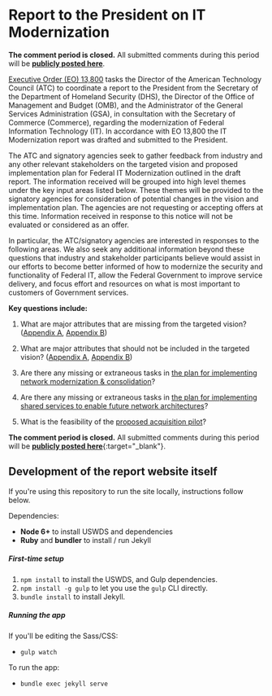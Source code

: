 # Report to the President on IT Modernization

**The comment period is closed.** All submitted comments during this period will be <a href="https://github.com/GSA/modernization/issues" target="_blank">**publicly posted here**</a>.

[Executive Order (EO) 13,800](https://www.whitehouse.gov/the-press-office/2017/05/11/presidential-executive-order-strengthening-cybersecurity-federal) tasks the Director of the American Technology Council (ATC) to coordinate a report to the President from the Secretary of the Department of Homeland Security (DHS), the Director of the Office of Management and Budget (OMB), and the Administrator of the General Services Administration (GSA), in consultation with the Secretary of Commerce (Commerce), regarding the modernization of Federal Information Technology (IT). In accordance with EO 13,800 the IT Modernization report was drafted and submitted to the President.

The ATC and signatory agencies seek to gather feedback from industry and any other relevant stakeholders on the targeted vision and proposed implementation plan for Federal IT Modernization outlined in the draft report. The information received will be grouped into high level themes under the key input areas listed below.  These themes will be provided to the signatory agencies for consideration of potential changes in the vision and implementation plan. The agencies are not requesting or accepting offers at this time. Information received in response to this notice will not be evaluated or considered as an offer.

In particular, the ATC/signatory agencies are interested in responses to the following areas. We also seek any additional information beyond these questions that industry and stakeholder participants believe would assist in our efforts to become better informed of how to modernize the security and functionality of Federal IT, allow the Federal Government to improve service delivery, and focus effort and resources on what is most important to customers of Government services.

**Key questions include:**

1. What are major attributes that are missing from the targeted vision? ([Appendix A](https://itmodernization.cio.gov/report/appendices/data-level-protections/), [Appendix B](https://itmodernization.cio.gov/report/appendices/cloud-security-protections/))

2. What are major attributes that should not be included in the targeted vision? ([Appendix A](https://itmodernization.cio.gov/report/appendices/data-level-protections/), [Appendix B](https://itmodernization.cio.gov/report/appendices/cloud-security-protections/))

3. Are there any missing or extraneous tasks in [the plan for implementing network modernization & consolidation](https://itmodernization.cio.gov/report/network-modernization/)?

4. Are there any missing or extraneous tasks in [the plan for implementing shared services to enable future network architectures](https://itmodernization.cio.gov/report/shared-services/)?

5. What is the feasibility of the [proposed acquisition pilot](https://itmodernization.cio.gov/report/appendices/acquisition-pilot/)?

**The comment period is closed.** All submitted comments during this period will be [**publicly posted here**](https://github.com/GSA/modernization/issues){:target="_blank"}.


## Development of the report website itself

If you're using this repository to run the site locally, instructions follow below.

Dependencies:

* **Node 6+** to install USWDS and dependencies
* **Ruby** and **bundler** to install / run Jekyll

##### First-time setup

1. `npm install` to install the USWDS, and Gulp dependencies.
2. `npm install -g gulp` to let you use the `gulp` CLI directly.
3. `bundle install` to install Jekyll.

##### Running the app

If you'll be editing the Sass/CSS:

* `gulp watch`

To run the app:

* `bundle exec jekyll serve`
